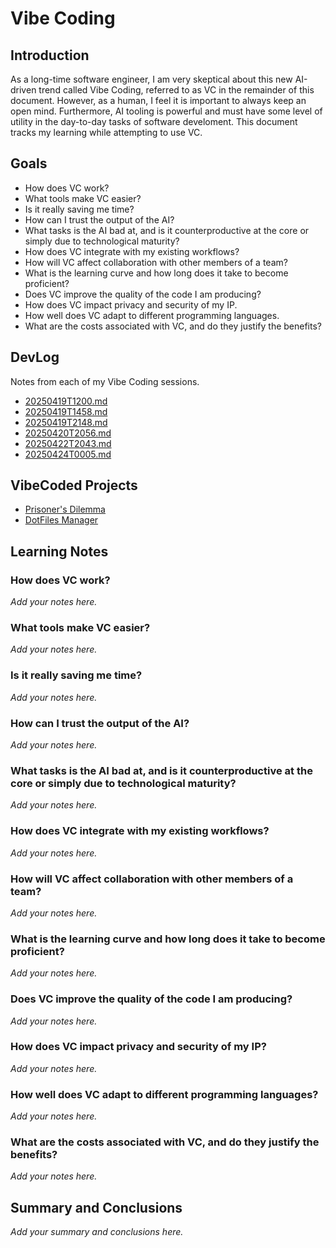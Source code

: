 # Vibe Coding

## Introduction

As a long-time software engineer, I am very skeptical about this new AI-driven trend called Vibe
Coding, referred to as VC in the remainder of this document. However, as a human, I feel it is
important to always keep an open mind. Furthermore, AI tooling is powerful and must have some level
of utility in the day-to-day tasks of software develoment. This document tracks my learning while
attempting to use VC.

## Goals

- How does VC work?
- What tools make VC easier?
- Is it really saving me time?
- How can I trust the output of the AI?
- What tasks is the AI bad at, and is it counterproductive at the core or simply due to technological maturity?
- How does VC integrate with my existing workflows?
- How will VC affect collaboration with other members of a team?
- What is the learning curve and how long does it take to become proficient?
- Does VC improve the quality of the code I am producing?
- How does VC impact privacy and security of my IP.
- How well does VC adapt to different programming languages.
- What are the costs associated with VC, and do they justify the benefits?

## DevLog

Notes from each of my Vibe Coding sessions.

- [20250419T1200.md](Log/20250419T1200.md)
- [20250419T1458.md](Log/20250419T1458.md)
- [20250419T2148.md](Log/20250419T2148.md)
- [20250420T2056.md](Log/20250420T2056.md)
- [20250422T2043.md](Log/20250422T2043.md)
- [20250424T0005.md](Log/20250424T0005.md)

## VibeCoded Projects

- [Prisoner's Dilemma](https://github.com/en0/prisoners-dilemma)
- [DotFiles Manager](https://github.com/en0/dtctl)

## Learning Notes

### How does VC work?

_Add your notes here._

### What tools make VC easier?

_Add your notes here._

### Is it really saving me time?

_Add your notes here._

### How can I trust the output of the AI?

_Add your notes here._

### What tasks is the AI bad at, and is it counterproductive at the core or simply due to technological maturity?

_Add your notes here._

### How does VC integrate with my existing workflows?

_Add your notes here._

### How will VC affect collaboration with other members of a team?

_Add your notes here._

### What is the learning curve and how long does it take to become proficient?

_Add your notes here._

### Does VC improve the quality of the code I am producing?

_Add your notes here._

### How does VC impact privacy and security of my IP?

_Add your notes here._

### How well does VC adapt to different programming languages?

_Add your notes here._

### What are the costs associated with VC, and do they justify the benefits?

_Add your notes here._

## Summary and Conclusions

_Add your summary and conclusions here._
